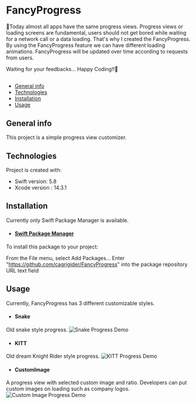 # FancyProgress

🌟Today almost all apps have the same progress views. Progress views or loading screens are fundamental, users should not get bored while waiting for a network call or a data loading. That's why I created the FancyProgress. By using the FancyProgress feature we can have different loading animations. FancyProgress will be updated over time according to requests from users. 
 
 Waiting for your feedbacks... Happy Coding!!🙂

## 
* [General info](#general-info)
* [Technologies](#technologies)
* [Installation](#installation)
* [Usage](#usage)

## General info
This project is a simple progress view customizer.
    
## Technologies
Project is created with:
* Swift version: 5.8
* Xcode version : 14.3.1
    
## Installation
Currently only Swift Package Manager is available.

* #### [Swift Package Manager](https://www.swift.org/package-manager)
To install this package to your project:

From the File menu, select Add Packages...
Enter "https://github.com/cagrigider/FancyProgress" into the package repository URL text field

## Usage
Currently, FancyProgress has 3 different customizable styles.

* #### Snake
Old snake style progress.
![Snake Progress Demo](Gifs/snake.gif)

* #### KITT
Old dream Knight Rider style progress. 
![KITT Progress Demo](Gifs/kitt.gif)

* #### CustomImage
A progress view with selected custom image and ratio. Developers can put custom images on loading such as company logos.
![Custom Image Progress Demo](Gifs/customImage.gif)

